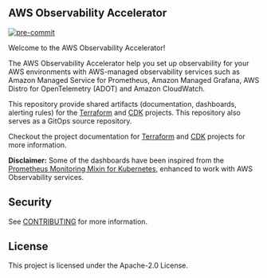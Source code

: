 ## AWS Observability Accelerator

[![pre-commit](https://github.com/aws-observability/aws-observability-accelerator/actions/workflows/pre-commit.yaml/badge.svg?branch=main)](https://github.com/aws-observability/aws-observability-accelerator/actions/workflows/pre-commit.yaml)

Welcome to the AWS Observability Accelerator!

The AWS Observability Accelerator help you set up observability for your AWS environments with AWS-managed observability services such as Amazon Managed Service for Prometheus, Amazon Managed Grafana, AWS Distro for OpenTelemetry (ADOT) and Amazon CloudWatch.

This repository provide shared artifacts (documentation, dashboards, alerting rules) for the [Terraform](https://github.com/aws-observability/terraform-aws-observability-accelerator) and [CDK](https://github.com/aws-observability/cdk-aws-observability-accelerator) projects. This repository also serves as a GitOps source repository.

Checkout the project documentation for [Terraform](https://aws-observability.github.io/terraform-aws-observability-accelerator/) and [CDK](https://aws-observability.github.io/cdk-aws-observability-accelerator/) projects for more information.


**Disclaimer:** Some of the dashboards have been inspired from the [Prometheus Monitoring Mixin for Kubernetes](https://github.com/kubernetes-monitoring/kubernetes-mixin),
enhanced to work with AWS Observability services.

## Security

See [CONTRIBUTING](CONTRIBUTING.md#security-issue-notifications) for more information.

## License

This project is licensed under the Apache-2.0 License.
